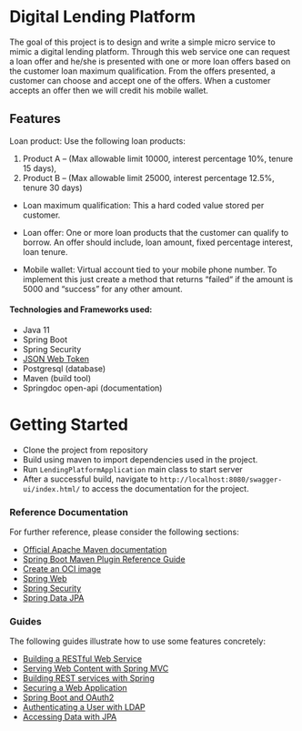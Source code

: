 # Digital Lending Platform

The goal of this project is to design and write a simple micro service to mimic a
digital lending platform. 
Through this web service one can request a loan offer and he/she is presented with one or
more loan offers based on the customer loan maximum qualification. From the offers
presented, a customer can choose and accept one of the offers. When a customer accepts
an offer then we will credit his mobile wallet.

## Features
Loan product: Use the following loan products:
1. Product A – (Max allowable limit 10000, interest percentage 10%, tenure 15 days),
2. Product B – (Max allowable limit 25000, interest percentage 12.5%, tenure 30 days)

- Loan maximum qualification: This a hard coded value stored per customer.

- Loan offer: One or more loan products that the customer can qualify to borrow. An offer
should include, loan amount, fixed percentage interest, loan tenure.

- Mobile wallet: Virtual account tied to your mobile phone number. To implement this just
create a method that returns “failed“ if the amount is 5000 and “success” for any other
amount.


#### Technologies and Frameworks used:
- Java 11
- Spring Boot 
- Spring Security
- [JSON Web Token](https://github.com/jwtk/jjwt)
- Postgresql (database)
- Maven (build tool)
- Springdoc open-api (documentation)

# Getting Started
- Clone the project from repository
- Build using maven to import dependencies used in the project.
- Run `LendingPlatformApplication` main class to start server
- After a successful build, navigate to `http://localhost:8080/swagger-ui/index.html/` 
to access the documentation for the project.

### Reference Documentation
For further reference, please consider the following sections:

* [Official Apache Maven documentation](https://maven.apache.org/guides/index.html)
* [Spring Boot Maven Plugin Reference Guide](https://docs.spring.io/spring-boot/docs/2.6.9/maven-plugin/reference/html/)
* [Create an OCI image](https://docs.spring.io/spring-boot/docs/2.6.9/maven-plugin/reference/html/#build-image)
* [Spring Web](https://docs.spring.io/spring-boot/docs/2.6.9/reference/htmlsingle/#web)
* [Spring Security](https://docs.spring.io/spring-boot/docs/2.6.9/reference/htmlsingle/#web.security)
* [Spring Data JPA](https://docs.spring.io/spring-boot/docs/2.6.9/reference/htmlsingle/#data.sql.jpa-and-spring-data)

### Guides
The following guides illustrate how to use some features concretely:

* [Building a RESTful Web Service](https://spring.io/guides/gs/rest-service/)
* [Serving Web Content with Spring MVC](https://spring.io/guides/gs/serving-web-content/)
* [Building REST services with Spring](https://spring.io/guides/tutorials/rest/)
* [Securing a Web Application](https://spring.io/guides/gs/securing-web/)
* [Spring Boot and OAuth2](https://spring.io/guides/tutorials/spring-boot-oauth2/)
* [Authenticating a User with LDAP](https://spring.io/guides/gs/authenticating-ldap/)
* [Accessing Data with JPA](https://spring.io/guides/gs/accessing-data-jpa/)

